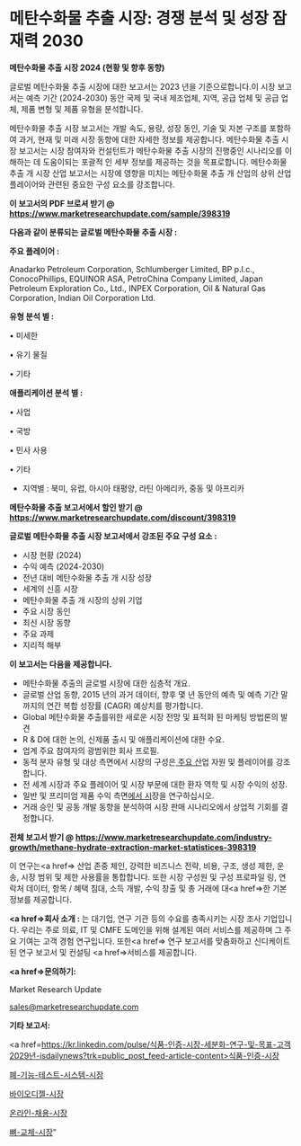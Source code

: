 # 메탄수화물 추출 시장: 경쟁 분석 및 성장 잠재력 2030

<strong>메탄수화물 추출 시장 2024 (현황 및 향후 동향)</strong>

글로벌 메탄수화물 추출 시장에 대한 보고서는 2023 년을 기준으로합니다.이 시장 보고서는 예측 기간 (2024-2030) 동안 국제 및 국내 제조업체, 지역, 공급 업체 및 공급 업체, 제품 변형 및 제품 유형을 분석합니다.

메탄수화물 추출 시장 보고서는 개발 속도, 용량, 성장 동인, 기술 및 자본 구조를 포함하여 과거, 현재 및 미래 시장 동향에 대한 자세한 정보를 제공합니다. 메탄수화물 추출 시장 보고서는 시장 참여자와 컨설턴트가 메탄수화물 추출 시장의 진행중인 시나리오를 이해하는 데 도움이되는 포괄적 인 세부 정보를 제공하는 것을 목표로합니다. 메탄수화물 추출 개 시장 산업 보고서는 시장에 영향을 미치는 메탄수화물 추출 개 산업의 상위 산업 플레이어와 관련된 중요한 구성 요소를 강조합니다.



<strong>이 보고서의 PDF 브로셔 받기 @ <a href=https://www.marketresearchupdate.com/sample/398319>https://www.marketresearchupdate.com/sample/398319</a></strong>



<strong>다음과 같이 분류되는 글로벌 메탄수화물 추출 시장 :</strong>



<strong>주요 플레이어 :</strong>

Anadarko Petroleum Corporation, Schlumberger Limited, BP p.l.c., ConocoPhillips, EQUINOR ASA, PetroChina Company Limited, Japan Petroleum Exploration Co., Ltd., INPEX Corporation, Oil & Natural Gas Corporation, Indian Oil Corporation Ltd.



<strong>유형 분석 별 :</strong>

• 미세한

• 유기 물질

• 기타



<strong>애플리케이션 분석 별 :</strong>

• 사업

• 국방

• 민사 사용

• 기타

<ul>
  <li>지역별 : 북미, 유럽, 아시아 태평양, 라틴 아메리카, 중동 및 아프리카</li>
</ul>


<strong>메탄수화물 추출 보고서에서 할인 받기 @ <a href=https://www.marketresearchupdate.com/discount/398319>https://www.marketresearchupdate.com/discount/398319</a></strong>



<strong>글로벌 메탄수화물 추출 시장 보고서에서 강조된 주요 구성 요소 :</strong>
<ul>
  <li>시장 현황 (2024)</li>
  <li>수익 예측 (2024-2030)</li>
  <li>전년 대비 메탄수화물 추출 개 시장 성장</li>
  <li>세계의 신흥 시장</li>
  <li>메탄수화물 추출 개 시장의 상위 기업</li>
  <li>주요 시장 동인</li>
  <li>최신 시장 동향</li>
  <li>주요 과제</li>
  <li>지리적 해부</li>
</ul>


<strong>이 보고서는 다음을 제공합니다.</strong>
<ul>
  <li>메탄수화물 추출의 글로벌 시장에 대한 심층적 개요.</li>
  <li>글로벌 산업 동향, 2015 년의 과거 데이터, 향후 몇 년 동안의 예측 및 예측 기간 말까지의 연간 복합 성장률 (CAGR) 예상치를 평가합니다.</li>
  <li>Global 메탄수화물 추출를위한 새로운 시장 전망 및 표적화 된 마케팅 방법론의 발견</li>
  <li>R &amp; D에 대한 논의, 신제품 출시 및 애플리케이션에 대한 수요.</li>
  <li>업계 주요 참여자의 광범위한 회사 프로필.</li>
  <li>동적 분자 유형 및 대상 측면에서 시장의 구성은<a href=> 주요 산</a>업 자원 및 플레이어를 강조합니다.</li>
  <li>전 세계 시장과 주요 플레이어 및 시장 부문에 대한 환자 역학 및 시장 수익의 성장.</li>
  <li>일반 및 프리미엄 제품 수익 측면<a href=>에서 시</a>장을 연구하십시오.</li>
  <li>거래 승인 및 공동 개발 동향을 분석하여 시장 판매 시나리오에서 상업적 기회를 결정합니다.</li>
</ul>



<strong>전체 보고서 받기 @ <a href=https://www.marketresearchupdate.com/industry-growth/methane-hydrate-extraction-market-statistices-398319>https://www.marketresearchupdate.com/industry-growth/methane-hydrate-extraction-market-statistices-398319</a></strong>

이 연구는<a href=> 산업 존중</a> 체인, 강력한 비즈니스 전략, 비용, 구조, 생성 제한, 운송, 시장 범위 및 제한 사용률을 통합합니다. 또한 시장 구성원 및 구성 프로파일 링, 연락처 데이터, 항목 / 혜택 침대, 소득 개발, 수익 창출 및 총 거래에 대<a href=>한 기본 </a>정보를 제공합니다.



<strong><a href=>회사 소</a>개 :</strong>
는 대기업, 연구 기관 등의 수요를 충족시키는 시장 조사 기업입니다. 우리는 주로 의료, IT 및 CMFE 도메인을 위해 설계된 여러 서비스를 제공하며 그 주요 기여는 고객 경험 연구입니다. 또한<a href=> 연구 보</a>고서를 맞춤화하고 신디케이트 된 연구 보고서 및 컨설팅 <a href=>서비스</a>를 제공합니다.



<strong><a href=>문의하기:</a></strong>

Market Research Update

sales@marketresearchupdate.com



<strong>기타 보고서:</strong>

<a href=https://kr.linkedin.com/pulse/식품-인증-시장-세분화-연구-및-목표-고객2029년-isdailynews?trk=public_post_feed-article-content>식품-인증-시장</a>

<a href=https://www.linkedin.com/pulse/폐-기능-테스트-시스템-시장-세분화-연구-및-목표-고객2029년/>폐-기능-테스트-시스템-시장</a>

<a href=https://www.linkedin.com/pulse/바이오디젤-시장-진입-전략-및-위험-평가2029년-data-dive-diaries-24-analysis-voc8f/>바이오디젤-시장</a>

<a href=https://www.linkedin.com/pulse/온라인-채용-시장-진입-전략-및-위험-평가2029년-survey-savvy-insights-360-analysis-jydff/>온라인-채용-시장</a>

<a href=https://www.linkedin.com/pulse/뼈-교체-시장-규모-및-성장-2023-survey-spotlight-pro-24-analysis-dulcc/>뼈-교체-시장</a>"
